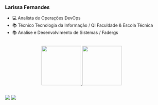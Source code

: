 ### Larissa Fernandes

- 💻 Analista de Operações DevOps
- 📚 Técnico Tecnologia da Informação / QI Faculdade & Escola Técnica
- 📚 Analise e Desenvolvimento de Sistemas / Fadergs

##

<div align="center">
 <a href="https://github.com/lari-fernandes"> 
 <img height="130em" src="https://github-readme-stats.vercel.app/api?username=lari-fernandes&show_icons=true&theme=dark&include_all_commits=true&count_private=true"/>
 <img height="130em"  src="https://github-readme-stats.vercel.app/api/top-langs/?username=lari-fernandes&layout=compact&langs_count=7&theme=dark"/> 
</div>

##  

<div> 
  <a href = "mailto:larissa05.lsf@gmail.com"><img src="https://img.shields.io/badge/-Gmail-%23333?style=for-the-badge&logo=gmail&logoColor=white" target="_blank"></a>
  <a href="https://www.linkedin.com/in/larissa-frnandes/" target="_blank"><img src="https://img.shields.io/badge/-LinkedIn-%230077B5?style=for-the-badge&logo=linkedin&logoColor=white" target="_blank"></a> 
</div>

 <!--
<div style="display: inline_block"><br>
  <img align="center" alt="linux" height="30" width="40" src="https://cdn.jsdelivr.net/gh/devicons/devicon/icons/linux/linux-original.svg">
  <img align="center" alt="centos" height="30" width="40" src="https://cdn.jsdelivr.net/gh/devicons/devicon/icons/centos/centos-original.svg">
  <img align="center" alt="docker" height="30" width="40" src="https://cdn.jsdelivr.net/gh/devicons/devicon/icons/docker/docker-plain-wordmark.svg">
  <img align="center" alt="oracle" height="30" width="40" src="https://cdn.jsdelivr.net/gh/devicons/devicon/icons/oracle/oracle-original.svg">
  <img align="center" alt="git" height="30" width="40" src="https://cdn.jsdelivr.net/gh/devicons/devicon/icons/git/git-original.svg">
  <img align="center" alt="gitlab" height="30" width="40" src="https://cdn.jsdelivr.net/gh/devicons/devicon/icons/gitlab/gitlab-original.svg">
</div>
-->
